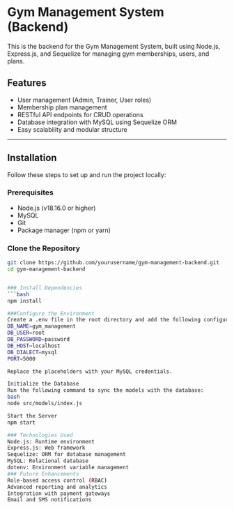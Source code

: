 
# Gym Management System (Backend)

This is the backend for the Gym Management System, built using Node.js, Express.js, and Sequelize for managing gym memberships, users, and plans.

## Features
- User management (Admin, Trainer, User roles)
- Membership plan management
- RESTful API endpoints for CRUD operations
- Database integration with MySQL using Sequelize ORM
- Easy scalability and modular structure

---

## Installation

Follow these steps to set up and run the project locally:

### Prerequisites
- Node.js (v18.16.0 or higher)
- MySQL
- Git
- Package manager (npm or yarn)

### Clone the Repository
```bash
git clone https://github.com/yourusername/gym-management-backend.git
cd gym-management-backend


### Install Dependencies
```bash
npm install

###Configure the Environment
Create a .env file in the root directory and add the following configuration:
DB_NAME=gym_management
DB_USER=root
DB_PASSWORD=password
DB_HOST=localhost
DB_DIALECT=mysql
PORT=5000

Replace the placeholders with your MySQL credentials.

Initialize the Database
Run the following command to sync the models with the database:
bash
node src/models/index.js

Start the Server
npm start

### Technologies Used
Node.js: Runtime environment
Express.js: Web framework
Sequelize: ORM for database management
MySQL: Relational database
dotenv: Environment variable management
### Future Enhancements
Role-based access control (RBAC)
Advanced reporting and analytics
Integration with payment gateways
Email and SMS notifications
